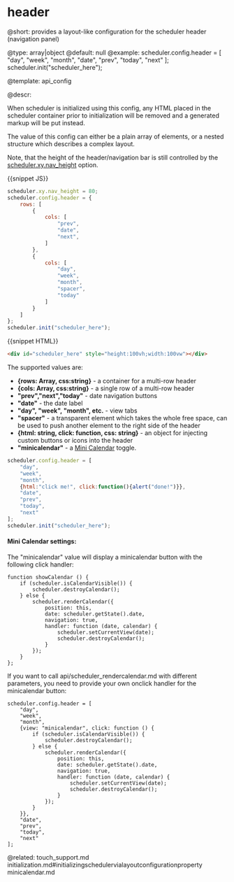 header
=============

@short: provides a layout-like configuration for the scheduler header (navigation panel)


@type: array|object
@default: null
@example:
scheduler.config.header = [
	"day",
	"week",
	"month",
	"date",
	"prev",
	"today",
	"next"
];
scheduler.init("scheduler_here");

@template:	api_config

@descr:

When scheduler is initialized using this config, any HTML placed in the scheduler container prior to initialization will be removed and a generated markup will be put instead.

The value of this config can either be a plain array of elements, or a nested structure which describes a complex layout.

Note, that the height of the header/navigation bar is still controlled by the [scheduler.xy.nav_height](api/scheduler_xy_other.md#day) option.

{{snippet JS}}
~~~js
scheduler.xy.nav_height = 80;
scheduler.config.header = {
	rows: [
		{
			cols: [
				"prev",
				"date",
				"next",
			]
		},
		{
			cols: [
				"day",
				"week",
				"month",
				"spacer",
				"today"
			]
		}
	]
};
scheduler.init("scheduler_here");
~~~

{{snippet HTML}}
~~~html
<div id="scheduler_here" style="height:100vh;width:100vw"></div>
~~~


The supported values are:

 - **{rows: Array, css:string}** - a container for a multi-row header
 - **{cols: Array, css:string}** - a single row of a multi-row header
 - **"prev","next","today"** - date navigation buttons
 - **"date"** - the date label
 - **"day", "week", "month", etc.** - view tabs
 - **"spacer"** - a transparent element which takes the whole free space, can be used to push another element to the right side of the header
 - **{html: string, click: function, css: string}** - an object for injecting custom buttons or icons into the header
 - **"minicalendar"** - a [Mini Calendar](minicalendar.md) toggle.

~~~js
scheduler.config.header = [
	"day",
	"week",
	"month",
	{html:"click me!", click:function(){alert("done!")}},
	"date",
	"prev",
	"today",
	"next"
];
scheduler.init("scheduler_here");
~~~

#### Mini Calendar settings:

The "minicalendar" value will display a minicalendar button with the following click handler:

~~~
function showCalendar () {
	if (scheduler.isCalendarVisible()) {
		scheduler.destroyCalendar();
	} else {
		scheduler.renderCalendar({
			position: this,
			date: scheduler.getState().date,
			navigation: true,
			handler: function (date, calendar) {
				scheduler.setCurrentView(date);
				scheduler.destroyCalendar();
			}
		});
	}
};
~~~

If you want to call api/scheduler_rendercalendar.md with different parameters, you need to provide your own onclick handler for the minicalendar button:

~~~
scheduler.config.header = [
	"day",
	"week",
	"month",
	{view: "minicalendar", click: function () {
		if (scheduler.isCalendarVisible()) {
			scheduler.destroyCalendar();
		} else {
			scheduler.renderCalendar({
				position: this,
				date: scheduler.getState().date,
				navigation: true,
				handler: function (date, calendar) {
					scheduler.setCurrentView(date);
					scheduler.destroyCalendar();
				}
			});
		}
	}},
	"date",
	"prev",
	"today",
	"next"
];
~~~

@related:
touch_support.md
initialization.md#initializingschedulervialayoutconfigurationproperty
minicalendar.md